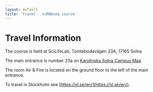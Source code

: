 ```yaml
---
layout: default
title: 'Travel - scRNAseq course'
---
```


# Travel Information

The course is held at SciLifeLab, Tomtebodavägen 23A, 17165 Solna

The main entrance is number 23a on [Karolinska Solna Campus Map](files/karta_campus_solna_16_11_14.pdf)

The room Air & Fire is located on the ground floor to the left of the main entrance. 


To travel in Stockholm see [https://sl.se/en/](https://sl.se/en/).